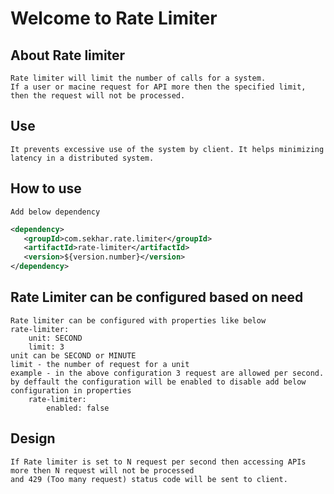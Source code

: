 # Welcome to Rate Limiter
## About Rate limiter
    Rate limiter will limit the number of calls for a system. 
    If a user or macine request for API more then the specified limit, then the request will not be processed.
## Use
    It prevents excessive use of the system by client. It helps minimizing latency in a distributed system.
## How to use
    Add below dependency
```xml
<dependency>
   <groupId>com.sekhar.rate.limiter</groupId>
   <artifactId>rate-limiter</artifactId>
   <version>${version.number}</version>
</dependency>
```
## Rate Limiter can be configured based on need
    Rate limiter can be configured with properties like below
    rate-limiter:
        unit: SECOND
        limit: 3
    unit can be SECOND or MINUTE
    limit - the number of request for a unit
    example - in the above configuration 3 request are allowed per second.
    by deffault the configuration will be enabled to disable add below configuration in properties
        rate-limiter:
            enabled: false
## Design
    If Rate limiter is set to N request per second then accessing APIs more then N request will not be processed
    and 429 (Too many request) status code will be sent to client.